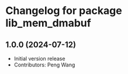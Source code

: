 # Changelog for package lib_mem_dmabuf

## 1.0.0 (2024-07-12)

- Initial version release
- Contributors: Peng Wang
